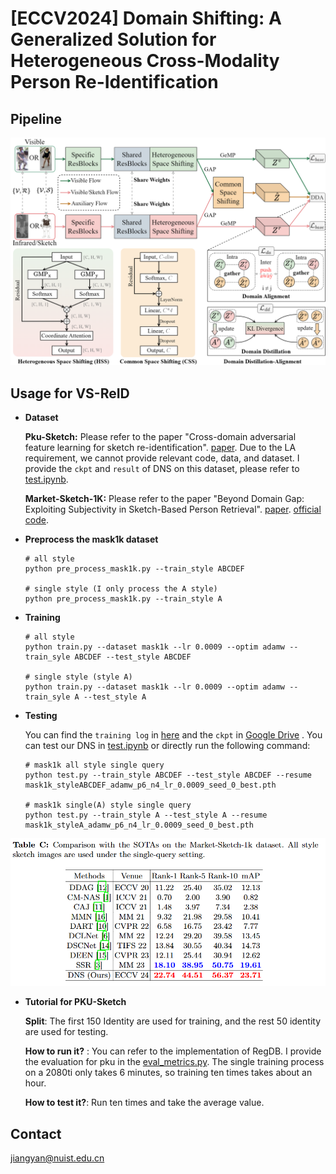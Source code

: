 # [ECCV2024] Domain Shifting: A Generalized Solution for Heterogeneous Cross-Modality Person Re-Identification

## Pipeline

![pipeline](./imgs/pipline.png)

## Usage for VS-ReID

* **Dataset**

  **Pku-Sketch:** Please refer to the paper "Cross-domain adversarial feature learning for sketch re-identification". [paper](https://drive.google.com/file/d/1ZTpPSUIOtNKwOZ_DurhOWqMd4lLdOtkF/view). Due to the LA requirement, we cannot provide relevant code, data, and dataset. I provide the `ckpt` and `result` of DNS on this dataset, please refer to [test.ipynb](./test.ipynb).

  **Market-Sketch-1K:** Please refer to the paper "Beyond Domain Gap: Exploiting Subjectivity in Sketch-Based Person Retrieval". [paper](https://arxiv.org/pdf/2309.08372). [official code](https://github.com/Lin-Kayla/subjectivity-sketch-reid).

* **Preprocess the mask1k dataset**

  ```
  # all style
  python pre_process_mask1k.py --train_style ABCDEF
  
  # single style (I only process the A style)
  python pre_process_mask1k.py --train_style A
  ```

* **Training**

  ```
  # all style
  python train.py --dataset mask1k --lr 0.0009 --optim adamw --train_syle ABCDEF --test_style ABCDEF
  
  # single style (style A)
  python train.py --dataset mask1k --lr 0.0009 --optim adamw --train_syle A --test_style A
  ```

* **Testing**

  You can find the `training log` in [here](./log/mask1k_log/) and the `ckpt` in [Google Drive](https://drive.google.com/file/d/1RLGWy5Q1U_eI0aZ20Zlhs8S4OqLdrTQE/view?usp=sharing) . You can test our DNS in [test.ipynb](./test.ipynb) or directly run the following command:

  ```
  # mask1k all style single query 
  python test.py --train_style ABCDEF --test_style ABCDEF --resume mask1k_styleABCDEF_adamw_p6_n4_lr_0.0009_seed_0_best.pth
  
  # mask1k single(A) style single query
  python test.py --train_style A --test_style A --resume mask1k_styleA_adamw_p6_n4_lr_0.0009_seed_0_best.pth
  ```

![msak1k.png](./imgs/mask1k.png)

* **Tutorial for PKU-Sketch**

  **Split**: The first 150 Identity are used for training, and the rest 50 identity are used for testing.

  **How to run it?** : You can refer to the implementation of RegDB. I provide the evaluation for pku in the [eval_metrics.py](./eval_metrics.py). The single training process on a 2080ti only takes 6 minutes, so training ten times takes about an hour.

  **How to test it?**: Run ten times and take the average value. 



## Contact

jiangyan@nuist.edu.cn
